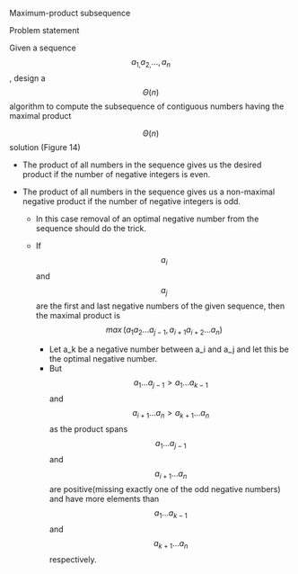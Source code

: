 Maximum-product subsequence

Problem statement

Given a sequence$$a_{1,}a_{2,}\ldots,a_{n}$$, design
a$$\Theta{(n)}$$algorithm to compute the subsequence of contiguous
numbers having the maximal product

$$\Theta{(n)}$$solution (Figure 14)

- The product of all numbers in the sequence gives us the desired
  product if the number of negative integers is even.

- The product of all numbers in the sequence gives us a non-maximal
  negative product if the number of negative integers is odd.

  - In this case removal of an optimal negative number from the sequence
    should do the trick.

  - If$$a_{i}$$and$$a_{j}$$are the first and last negative numbers of
    the given sequence, then the maximal product is
    $$\mathit{\max}{({a_{1}a_{2}\ldots a_{j - 1},a_{i + 1}a_{i + 2}\ldots a_{n}})}$$

    - Let a_k be a negative number between a_i and a_j and let this be
      the optimal negative number.
    - But
      $$a_{1}\ldots{a_{j - 1} > a_{1}}\ldots a_{k - 1}$$and$$a_{i + 1}\ldots{a_{n} > a_{k + 1}}\ldots a_{n}$$as
      the product spans$$a_{1}\ldots a_{j - 1}$$and
      $$a_{i + 1}\ldots a_{n}$$are positive(missing exactly one of the
      odd negative numbers) and have more elements
      than$$a_{1}\ldots a_{k - 1}$$and$$a_{k + 1}\ldots a_{n}$$respectively.
